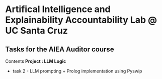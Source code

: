 # Artifical Intelligence and Explainability Accountability Lab @ UC Santa Cruz

## Tasks for the AIEA Auditor course


Contents 
**Project : LLM Logic**
- task 2 - LLM prompting + Prolog implementation using Pyswip